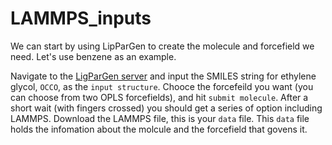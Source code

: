 # LAMMPS_inputs

We can start by using LipParGen to create the molecule and forcefield we need. Let's use benzene as an example.

Navigate to the [LigParGen server](https://zarbi.chem.yale.edu/ligpargen/) and input the SMILES string for ethylene glycol, `OCCO`, as the `input structure`. Chooce the forcefeild you want (you can choose from two OPLS forcefields), and hit `submit molecule`.
After a short wait (with fingers crossed) you should get a series of option including LAMMPS. Download the LAMMPS file, this is your `data` file. This `data` file holds the infomation about the molcule and the forcefield that govens it.



